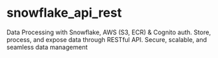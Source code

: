 # snowflake_api_rest
Data Processing with Snowflake, AWS (S3, ECR) &amp; Cognito auth. Store, process, and expose data through RESTful API. Secure, scalable, and seamless data management
